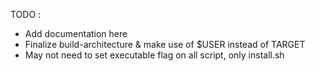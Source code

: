 TODO :
- Add documentation here
- Finalize build-architecture & make use of $USER instead of TARGET
- May not need to set executable flag on all script, only install.sh
